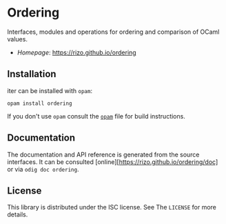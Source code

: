# Ordering

Interfaces, modules and operations for ordering and comparison of OCaml values.

- *Homepage*: <https://rizo.github.io/ordering>


## Installation

iter can be installed with `opam`:

    opam install ordering

If you don't use `opam` consult the [`opam`](opam) file for build
instructions.


## Documentation

The documentation and API reference is generated from the source interfaces. It
can be consulted [online][https://rizo.github.io/ordering/doc] or via `odig doc ordering`.


## License

This library is distributed under the ISC license. See The `LICENSE` for more details.

